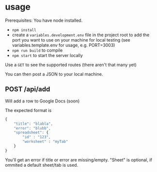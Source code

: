 # usage

Prerequisites: You have node installed.

* `npm install`
* create a `variables.development.env` file in the project root to add the port you want to use on your machine for local testing (see variables.template.env for usage, e.g. PORT=3003)
* `npm run build` to compile
* `npm start` to start the server locally

Use a `GET` to see the supported routes (there aren't that many yet)

You can then post a JSON to your local machine.

## POST /api/add

Will add a row to Google Docs (soon)

The expected format is

```javascript
{
    "title": "blabla",
    "error": "blubb",
    "spreadsheet": {
        "id" : "123",
        "worksheet" : "myTab"
    }
}
```

You'll get an error if title or error are missing/empty. "Sheet" is optional, if ommited a default sheet/tab is used.